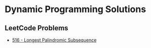 # Dynamic Programming Solutions

## LeetCode Problems

- [516 - Longest Palindromic Subsequence](https://github.com/prakashthelight/my-eclipse-workspace/blob/master/console-app/src/com/samples/leetcode/LeetCode516.java)
